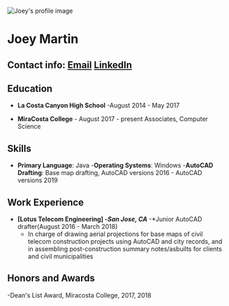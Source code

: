 ![Joey's profile image](me.jpg)  
# Joey Martin 
## Contact info: [Email](mailto:joey.martin470@gmail.com) [LinkedIn](https://www.linkedin.com/in/joey-martin-825ab913b/)

## Education 
  - **La Costa Canyon High School** -August 2014 - May 2017
  
  - **MiraCosta College** - August 2017 - present 
  Associates, Computer Science 
  
## Skills 
- **Primary Language**: Java 
-**Operating Systems**: Windows 
-**AutoCAD Drafting**: Base map drafting, AutoCAD versions 2016 - AutoCAD versions 2019


## Work Experience
- **[Lotus Telecom Engineering] -*San Jose, CA*** 
    -*Junior AutoCAD drafter(August 2016 - March 2018) 
    - In charge of drawing aerial projections for base maps of civil telecom construction projects 
      using AutoCAD and city records,  and in assembling post-construction summary notes/asbuilts for 
      clients and civil municipalities


## Honors and Awards 
-Dean's List Award, Miracosta College, 2017, 2018

